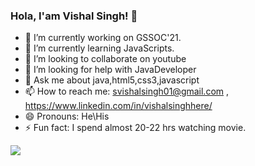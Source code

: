 ### Hola, I'am Vishal Singh! 👋

- 🔭 I’m currently working on GSSOC'21.
- 🌱 I’m currently learning JavaScripts.
- 👯 I’m looking to collaborate on youtube
- 🤔 I’m looking for help with JavaDeveloper
- 💬 Ask me about java,html5,css3,javascript
- 📫 How to reach me: svishalsingh01@gmail.com , https://www.linkedin.com/in/vishalsinghhere/
- 😄 Pronouns: He\His
- ⚡ Fun fact: I spend almost 20-22 hrs watching movie.


<img src="https://github-readme-stats.vercel.app/api?username=Vishal-Singh-1996&&show_icons=true&title_color=ffffff&icon_color=bb2acf&text_color=daf7dc&bg_color=151515">
